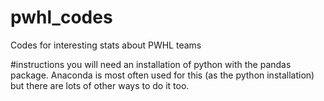 # pwhl_codes
Codes for interesting stats about PWHL teams

#instructions
you will need an installation of python with the pandas package. Anaconda is most often used for this (as the python installation) but there are lots of other ways to do it too.
